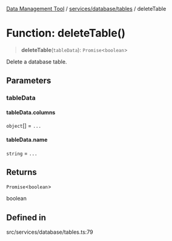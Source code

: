 [Data Management Tool](../../../../index.md) / [services/database/tables](../index.md) / deleteTable

# Function: deleteTable()

> **deleteTable**(`tableData`): `Promise`\<`boolean`\>

Delete a database table.

## Parameters

### tableData

#### tableData.columns

`object`[] = `...`

#### tableData.name

`string` = `...`

## Returns

`Promise`\<`boolean`\>

boolean

## Defined in

src/services/database/tables.ts:79
